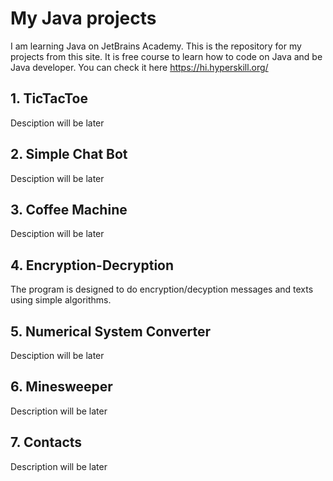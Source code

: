 # My Java projects
I am learning Java on JetBrains Academy. This is the repository for my projects from this site. It is free course to learn how to code on Java and be Java developer. You can check it here https://hi.hyperskill.org/
## 1. TicTacToe
Desciption will be later
## 2. Simple Chat Bot
Desciption will be later
## 3. Coffee Machine
Desciption will be later
## 4. Encryption-Decryption
The program is designed to do encryption/decyption messages and texts using simple algorithms.
## 5. Numerical System Converter
Desciption will be later
## 6. Minesweeper
Description will be later
## 7. Contacts
Description will be later
